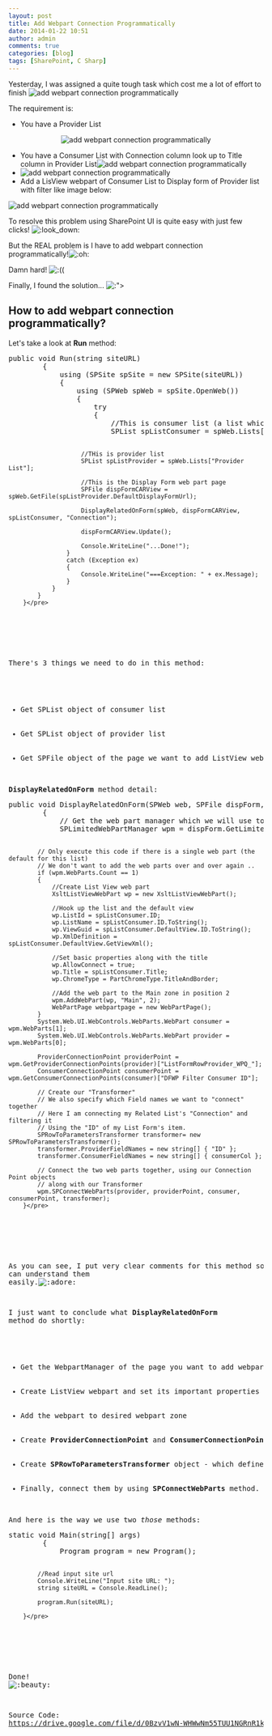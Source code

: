 ```yaml
---
layout: post
title: Add Webpart Connection Programmatically
date: 2014-01-22 10:51
author: admin
comments: true
categories: [blog]
tags: [SharePoint, C Sharp]
---
```

Yesterday, I was assigned a quite tough task which cost me a lot of effort to finish <img id="smilie_251" title="Nosebleed" src="http://vozforums.com/images/smilies/Off/nosebleed.gif" alt="add webpart connection programmatically" />

The requirement is:
<ul>
	<li>You have a Provider List</li>
</ul>
<p style="text-align: center;"><img src="https://lh6.googleusercontent.com/-vcPEkfcPqZM/UoyBQ4zfUpI/AAAAAAAAFVs/LAXms1y7NcI/w353-h146-no/1.png" alt="add webpart connection programmatically" /></p>

<ul>
	<li>You have a Consumer List with Connection column look up to Title column in Provider List<img class="aligncenter" src="https://lh5.googleusercontent.com/-R633mufCyJQ/UoyBQzMnoiI/AAAAAAAAFV4/dJVcIpwvfmg/w333-h637-no/2.png" alt="add webpart connection programmatically" /></li>
	<li><img class="alignnone" src="https://lh3.googleusercontent.com/-IzuNabjj0V4/UoyBQ3gRuSI/AAAAAAAAFVw/wnO0Mf2Mync/w598-h186-no/3.png" alt="add webpart connection programmatically" /></li>
	<li>Add a LisView webpart of Consumer List to Display form of Provider list with filter like image below:</li>
</ul>
<img class="aligncenter" src="https://lh5.googleusercontent.com/-PuqaEur-j8c/UoyBRfi6wWI/AAAAAAAAFWE/Ik5Bvi2I8e0/w622-h446-no/4.png" alt="add webpart connection programmatically" />

To resolve this problem using SharePoint UI is quite easy with just few clicks! <img id="smilie_245" title="Look Down" src="http://vozforums.com/images/smilies/Off/look_down.gif" alt=":look_down:" />

But the REAL problem is I have to add webpart connection programmatically!<img id="smilie_229" title="Oh" src="http://vozforums.com/images/smilies/Off/oh.gif" alt=":oh:" />

Damn hard! <img id="smilie_197" title="Cry" src="http://vozforums.com/images/smilies/Off/cry.gif" alt=":((" />

Finally, I found the solution... <img id="smilie_248" title="Embarrassed" src="http://vozforums.com/images/smilies/Off/embarrassed.gif" alt=":&quot;&gt;" />

<!--more-->
<h2>How to add webpart connection programmatically?</h2>
Let's take a look at <strong>Run</strong> method:
<pre class="lang:default decode:true ">public void Run(string siteURL)
        {   
            using (SPSite spSite = new SPSite(siteURL))
            {
                using (SPWeb spWeb = spSite.OpenWeb())
                {
                    try
                    {
                        //This is consumer list (a list which contains a lookup field containing values from provider list)
                        SPList spListConsumer = spWeb.Lists["Consumer List"];

                        //THis is provider list
                        SPList spListProvider = spWeb.Lists["Provider List"];

                        //This is the Display Form web part page                    
                        SPFile dispFormCARView = spWeb.GetFile(spListProvider.DefaultDisplayFormUrl);

                        DisplayRelatedOnForm(spWeb, dispFormCARView, spListConsumer, "Connection");

                        dispFormCARView.Update();

                        Console.WriteLine("...Done!");
                    }
                    catch (Exception ex)
                    {
                        Console.WriteLine("===Exception: " + ex.Message);
                    }
                }
            }
        }</pre>
&nbsp;

There's 3 things we need to do in this method:
<ul>
	<li>Get SPList object of consumer list</li>
	<li>Get SPList object of provider list</li>
	<li>Get SPFile object of the page we want to add ListView webpart into</li>
</ul>
<strong>DisplayRelatedOnForm</strong> method detail:
<pre class="lang:default decode:true ">public void DisplayRelatedOnForm(SPWeb web, SPFile dispForm, SPList spListConsumer, string consumerCol)
        {
            // Get the web part manager which we will use to interact
            SPLimitedWebPartManager wpm = dispForm.GetLimitedWebPartManager(System.Web.UI.WebControls.WebParts.PersonalizationScope.Shared);

            // Only execute this code if there is a single web part (the default for this list)
            // We don't want to add the web parts over and over again ..
            if (wpm.WebParts.Count == 1)
            {
                //Create List View web part
                XsltListViewWebPart wp = new XsltListViewWebPart();

                //Hook up the list and the default view 
                wp.ListId = spListConsumer.ID;
                wp.ListName = spListConsumer.ID.ToString();
                wp.ViewGuid = spListConsumer.DefaultView.ID.ToString();
                wp.XmlDefinition = spListConsumer.DefaultView.GetViewXml();

                //Set basic properties along with the title
                wp.AllowConnect = true;
                wp.Title = spListConsumer.Title;
                wp.ChromeType = PartChromeType.TitleAndBorder;

                //Add the web part to the Main zone in position 2
                wpm.AddWebPart(wp, "Main", 2);
                WebPartPage webpartpage = new WebPartPage();
            }
            System.Web.UI.WebControls.WebParts.WebPart consumer = wpm.WebParts[1];
            System.Web.UI.WebControls.WebParts.WebPart provider = wpm.WebParts[0];

            ProviderConnectionPoint providerPoint = wpm.GetProviderConnectionPoints(provider)["ListFormRowProvider_WPQ_"];
            ConsumerConnectionPoint consumerPoint = wpm.GetConsumerConnectionPoints(consumer)["DFWP Filter Consumer ID"];

            // Create our "Transformer"
            // We also specify which Field names we want to "connect" together
            // Here I am connecting my Related List's "Connection" and filtering it
            // Using the "ID" of my List Form's item.
            SPRowToParametersTransformer transformer= new SPRowToParametersTransformer();
            transformer.ProviderFieldNames = new string[] { "ID" };
            transformer.ConsumerFieldNames = new string[] { consumerCol };

            // Connect the two web parts together, using our Connection Point objects
            // along with our Transformer
            wpm.SPConnectWebParts(provider, providerPoint, consumer, consumerPoint, transformer);
        }</pre>
&nbsp;

As you can see, I put very clear comments for this method so that you can understand them easily.<img id="smilie_208" title="Adore" src="http://vozforums.com/images/smilies/Off/adore.gif" alt=":adore:" />

I just want to conclude what <strong>DisplayRelatedOnForm</strong> method do shortly:
<ul>
	<li>Get the WebpartManager of the page you want to add webpart into</li>
	<li>Create ListView webpart and set its important properties value (like ListID, ListName, ViewID,...)</li>
	<li>Add the webpart to desired webpart zone</li>
	<li>Create <strong>ProviderConnectionPoint</strong> and <strong>ConsumerConnectionPoint </strong>objects - this is required step to create connection</li>
	<li>Create <strong>SPRowToParametersTransformer </strong>object - which define which Fields name we want connect together</li>
	<li>Finally, connect them by using <strong>SPConnectWebParts</strong> method.</li>
</ul>
And here is the way we use two <em>those </em>methods:
<pre class="lang:default decode:true ">static void Main(string[] args)
        {
            Program program = new Program();

            //Read input site url
            Console.WriteLine("Input site URL: ");
            string siteURL = Console.ReadLine();

            program.Run(siteURL);

        }</pre>
&nbsp;

Done! <img id="smilie_224" title="Beauty" src="http://vozforums.com/images/smilies/Off/beauty.gif" alt=":beauty:" />

Source Code: <a href="https://drive.google.com/file/d/0BzvV1wN-WHWwNm55TUU1NGRnR1k/edit?usp=sharing">https://drive.google.com/file/d/0BzvV1wN-WHWwNm55TUU1NGRnR1k/edit?usp=sharing</a>
